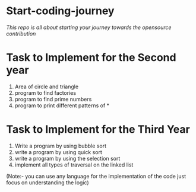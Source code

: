 # Start-coding-journey
*This repo is all about  starting  your journey towards the opensource contribution*

# Task to Implement for the Second year
1) Area of circle and triangle
2) program to find  factories
3) program to find prime numbers
4) program to print different patterns of *

# Task to Implement for the Third Year 
1)  Write a program  by using bubble sort
2)  write a program by using quick sort
3)  write a program by  using the selection sort
4)  implement all types   of traversal on the linked list


(Note:- you can use any language for the implementation of the code just focus on understanding the logic)
